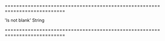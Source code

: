 <!--**
/*-------------------------------------------
    Auto-generated file. Do not modify.
-------------------------------------------

**-->
===========================================================================
<!--default-->'Is not blank'<!--/default-->
<!--type-->String<!--/type-->
===========================================================================

<!--shortDescription-->

<!--/shortDescription-->

<!--fullDescription-->

<!--/fullDescription-->